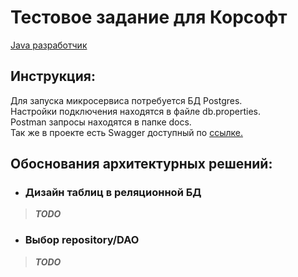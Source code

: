 # Тестовое задание для Корсофт

[Java разработчик](https://hh.ru/vacancy/108438531)

## Инструкция:

Для запуска микросервиса потребуется БД Postgres.  
Настройки подключения находятся в файле db.properties.  
Postman запросы находятся в папке docs.   
Так же в проекте есть Swagger доступный по [ссылке.](http://localhost:8080)

## Обоснования архитектурных решений:

- ### Дизайн таблиц в реляционной БД

> ***TODO***

- ### Выбор repository/DAO

> ***TODO***

